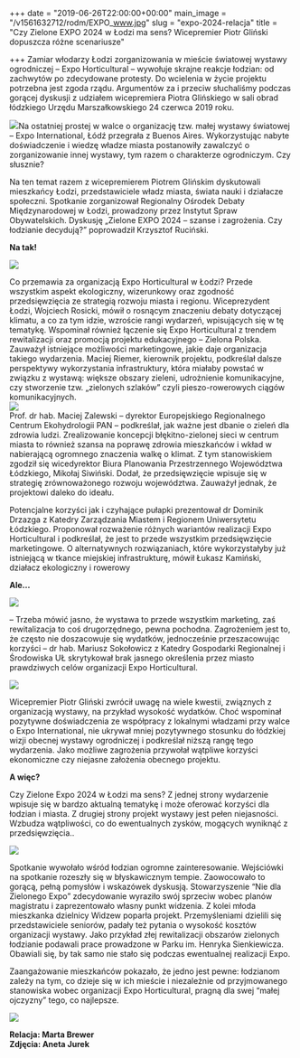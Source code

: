 +++
date = "2019-06-26T22:00:00+00:00"
main_image = "/v1561632712/rodm/EXPO_www.jpg"
slug = "expo-2024-relacja"
title = "Czy Zielone EXPO 2024 w Łodzi ma sens? Wicepremier Piotr Gliński dopuszcza różne scenariusze"

+++
Zamiar włodarzy Łodzi zorganizowania w mieście światowej wystawy ogrodniczej – Expo Horticultural – wywołuje skrajne reakcje łodzian: od zachwytów po zdecydowane protesty. Do wcielenia w życie projektu potrzebna jest zgoda rządu. Argumentów za i przeciw słuchaliśmy podczas gorącej dyskusji z udziałem wicepremiera Piotra Glińskiego w sali obrad łódzkiego Urzędu Marszałkowskiego 24 czerwca 2019 roku.

![](https://res.cloudinary.com/inspro/image/upload/v1561633182/rodm/DSC_4489.jpg)Na ostatniej prostej w walce o organizację tzw. małej wystawy światowej – Expo International, Łódź przegrała z Buenos Aires. Wykorzystując nabyte doświadczenie i wiedzę władze miasta postanowiły zawalczyć o zorganizowanie innej wystawy, tym razem o charakterze ogrodniczym. Czy słusznie?

Na ten temat razem z wicepremierem Piotrem Glińskim dyskutowali mieszkańcy Łodzi, przedstawiciele władz miasta, świata nauki i działacze społeczni. Spotkanie zorganizował Regionalny Ośrodek Debaty Międzynarodowej w Łodzi, prowadzony przez Instytut Spraw Obywatelskich. Dyskusję „Zielone EXPO 2024 – szanse i zagrożenia. Czy łodzianie decydują?” poprowadził Krzysztof Ruciński.

**Na tak!**

![](https://res.cloudinary.com/inspro/image/upload/v1561633286/rodm/DSC_4510.jpg)

Co przemawia za organizacją Expo Horticultural w Łodzi? Przede wszystkim aspekt ekologiczny, wizerunkowy oraz zgodność przedsięwzięcia ze strategią rozwoju miasta i regionu. Wiceprezydent Łodzi, Wojciech Rosicki, mówił o rosnącym znaczeniu debaty dotyczącej klimatu, a co za tym idzie, wzroście rangi wydarzeń, wpisujących się w tę tematykę. Wspominał również łączenie się Expo Horticultural z trendem rewitalizacji oraz promocją projektu edukacyjnego – Zielona Polska. Zauważył istniejące możliwości marketingowe, jakie daje organizacja takiego wydarzenia. Maciej Riemer, kierownik projektu, podkreślał dalsze perspektywy wykorzystania infrastruktury, która miałaby powstać w związku z wystawą: większe obszary zieleni, udrożnienie komunikacyjne, czy stworzenie tzw. „zielonych szlaków” czyli pieszo-rowerowych ciągów komunikacyjnych.  
![](https://res.cloudinary.com/inspro/image/upload/v1561633313/rodm/DSC_4590.jpg)  
Prof. dr hab. Maciej Zalewski – dyrektor Europejskiego Regionalnego Centrum Ekohydrologii PAN – podkreślał, jak ważne jest dbanie o zieleń dla zdrowia ludzi. Zrealizowanie koncepcji błękitno-zielonej sieci w centrum miasta to również szansa na poprawę zdrowia mieszkańców i wkład w nabierającą ogromnego znaczenia walkę o klimat. Z tym stanowiskiem zgodził się wicedyrektor Biura Planowania Przestrzennego Województwa Łódzkiego, Mikołaj Siwiński. Dodał, że przedsięwzięcie wpisuje się w strategię zrównoważonego rozwoju województwa. Zauważył jednak, że projektowi daleko do ideału.

Potencjalne korzyści jak i czyhające pułapki prezentował dr Dominik Drzazga z Katedry Zarządzania Miastem i Regionem Uniwersytetu Łódzkiego. Proponował rozważenie różnych wariantów realizacji Expo Horticultural i podkreślał, że jest to przede wszystkim przedsięwzięcie marketingowe. O alternatywnych rozwiązaniach, które wykorzystałyby już istniejącą w tkance miejskiej infrastrukturę, mówił Łukasz Kamiński, działacz ekologiczny i rowerowy

**Ale...**

![](https://res.cloudinary.com/inspro/image/upload/v1561633347/rodm/DSC_4572.jpg)

– Trzeba mówić jasno, że wystawa to przede wszystkim marketing, zaś rewitalizacja to coś drugorzędnego, pewna pochodna. Zagrożeniem jest to, że często nie doszacowuje się wydatków, jednocześnie przeszacowując korzyści – dr hab. Mariusz Sokołowicz z Katedry Gospodarki Regionalnej i Środowiska UŁ skrytykował brak jasnego określenia przez miasto prawdziwych celów organizacji Expo Horticultural.

![](https://res.cloudinary.com/inspro/image/upload/v1561633395/rodm/DSC_4529.jpg)

Wicepremier Piotr Gliński zwrócił uwagę na wiele kwestii, związnych z organizacją wystawy, na przykład wysokość wydatków. Choć wspominał pozytywne doświadczenia ze współpracy z lokalnymi władzami przy walce o Expo International, nie ukrywał mniej pozytywnego stosunku do łódzkiej wizji obecnej wystawy ogrodniczej i podkreślał niższą rangę tego wydarzenia. Jako możliwe zagrożenia przywołał wątpliwe korzyści ekonomiczne czy niejasne założenia obecnego projektu.

**A więc?**

Czy Zielone Expo 2024 w Łodzi ma sens? Z jednej strony wydarzenie wpisuje się w bardzo aktualną tematykę i może oferować korzyści dla łodzian i miasta. Z drugiej strony projekt wystawy jest pełen niejasności. Wzbudza wątpliwości, co do ewentualnych zysków, mogących wyniknąć z przedsięwzięcia..

![](https://res.cloudinary.com/inspro/image/upload/v1561633415/rodm/DSC_4472.jpg)

Spotkanie wywołało wśród łodzian ogromne zainteresowanie. Wejściówki na spotkanie rozeszły się w błyskawicznym tempie. Zaowocowało to gorącą, pełną pomysłów i wskazówek dyskusją. Stowarzyszenie “Nie dla Zielonego Expo” zdecydowanie wyraziło swój sprzeciw wobec planów magistratu i zaprezentowało własny punkt widzenia. Z kolei młoda mieszkanka dzielnicy Widzew poparła projekt. Przemyśleniami dzielili się przedstawiciele seniorów, padały też pytania o wysokość kosztów organizacji wystawy. Jako przykład złej rewitalizacji obszarów zielonych łodzianie podawali prace prowadzone w Parku im. Henryka Sienkiewicza. Obawiali się, by tak samo nie stało się podczas ewentualnej realizacji Expo.

Zaangażowanie mieszkańców pokazało, że jedno jest pewne: łodzianom zależy na tym, co dzieje się w ich mieście i niezależnie od przyjmowanego stanowiska wobec organizacji Expo Horticultural, pragną dla swej “małej ojczyzny” tego, co najlepsze.

![](https://res.cloudinary.com/inspro/image/upload/v1561633487/rodm/DSC_4510-1.jpg)

**Relacja: Marta Brewer  
Zdjęcia: Aneta Jurek**